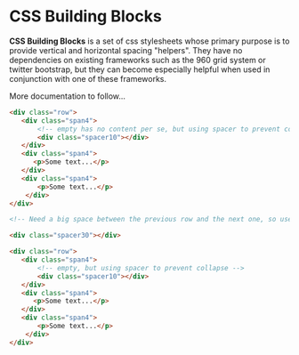 # CSS Building Blocks #

**CSS Building Blocks** is a set of css stylesheets whose primary purpose is to provide vertical and horizontal spacing "helpers". They have no dependencies on existing frameworks such as the 960 grid system or twitter bootstrap, but they can become especially helpful when used in conjunction with one of these frameworks.

More documentation to follow...


```html
<div class="row">
   <div class="span4">
       <!-- empty has no content per se, but using spacer to prevent collapse -->
       <div class="spacer10"></div>
   </div>
   <div class="span4">
      <p>Some text...</p>
   </div>
   <div class="span4">
       <p>Some text...</p>
    </div>
</div>

<!-- Need a big space between the previous row and the next one, so use one of the bigger spacers -->

<div class="spacer30"></div>

<div class="row">
   <div class="span4">
       <!-- empty, but using spacer to prevent collapse -->
       <div class="spacer10"></div>
   </div>
   <div class="span4">
      <p>Some text...</p>
   </div>
   <div class="span4">
       <p>Some text...</p>
    </div>
</div>
```